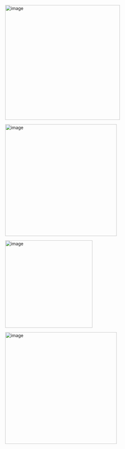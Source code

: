 <p>
<img width="368" alt="image" src="https://github.com/user-attachments/assets/86d8d616-7134-4654-aa96-fa16de61edba"> 
</p>
<p>
<img width="358" alt="image" src="https://github.com/user-attachments/assets/ef5ace9c-e8db-48b4-91de-a83ae6dbadcc">  
</p>
<p>
<img width="280" alt="image" src="https://github.com/user-attachments/assets/ea804be3-3595-465b-bc81-34fb5fbb46b0">  
</p>
<p>
<img width="358" alt="image" src="https://github.com/user-attachments/assets/64145dfe-7a74-45ca-9e10-d733df9b267a">  
</p>
